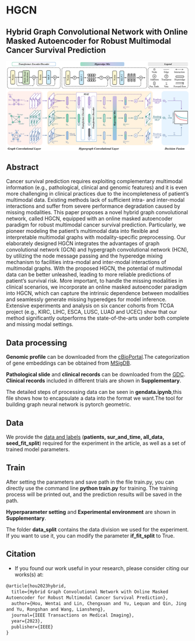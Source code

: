 # HGCN
## Hybrid Graph Convolutional Network with Online Masked Autoencoder for Robust Multimodal Cancer Survival Prediction

![Image text](https://github.com/lin-lcx/HGCN/blob/main/overview.png)

## Abstract

Cancer survival prediction requires exploiting complementary multimodal information (e.g., pathological, clinical and genomic features) and it is even more challenging in clinical practices due to the incompleteness of patient’s multimodal data. Existing methods lack of sufficient intra- and inter-modal interactions and suffer from severe performance degradation caused by missing modalities. This paper proposes a novel hybrid graph convolutional network, called HGCN, equipped with an online masked autoencoder paradigm for robust multimodal cancer survival prediction. Particularly, we pioneer modeling the patient’s multimodal data into flexible and interpretable multimodal graphs with modality-specific preprocessing. Our elaborately designed HGCN integrates the advantages of graph convolutional network (GCN) and hypergraph convolutional network (HCN), by utilizing the node message passing and the hyperedge mixing mechanism to facilities intra-modal and inter-modal interactions of multimodal graphs. With the proposed HGCN, the potential of multimodal data can be better unleashed, leading to more reliable predictions of patient’s survival risk. More important, to handle the missing modalities in clinical scenarios, we incorporate an online masked autoencoder paradigm into HGCN, which can capture the intrinsic dependence between modalities and seamlessly generate missing hyperedges for model inference. Extensive experiments and analysis on six cancer cohorts from TCGA project (e.g., KIRC, LIHC, ESCA, LUSC, LUAD and UCEC) show that our method significantly outperforms the state-of-the-arts under both complete and missing modal settings.

## Data processing
**Genomic profile** can be downloaded from the [cBioPortal](https://www.cbioportal.org/).The categorization of gene embeddings can be obtained from [MSigDB](https://www.gseamsigdb.org/gsea/msigdb/gene_families.jsp?ex=1).


**Pathological slide** and **clinical records** can be downloaded from the [GDC](https://portal.gdc.cancer.gov/).
**Clinical records** included in different trials are shown in **Supplementary**.

The detailed steps of processing data can be seen in **gendata.ipynb**,this file shows how to encapsulate a data into the format we want.The tool for building graph neural network is pytorch geometric.

## Data

We provide the [data and labels](https://drive.google.com/drive/folders/1PIyGLj9NUSj07b16GmJ-b7mp7A5j09D1?usp=share_link) (**patients, sur_and_time, all_data, seed_fit_split**) required for the experiment in the article, as well as a set of trained model parameters.



## Train
After setting the parameters and save path in the file train.py, you can directly use the command line **python train.py** for training. The training process will be printed out, and the prediction results will be saved in the path.

**Hyperparameter setting** and **Experimental environment** are shown in **Supplementary**.

The folder **data_split** contains the data division we used for the experiment. If you want to use it, you can modify the parameter **if_fit_split** to True.

## Citation
- If you found our work useful in your research, please consider citing our works(s) at:
```
@article{hou2023hybrid,
  title={Hybrid Graph Convolutional Network with Online Masked Autoencoder for Robust Multimodal Cancer Survival Prediction},
  author={Hou, Wentai and Lin, Chengxuan and Yu, Lequan and Qin, Jing and Yu, Rongshan and Wang, Liansheng},
  journal={IEEE Transactions on Medical Imaging},
  year={2023},
  publisher={IEEE}
}
```

